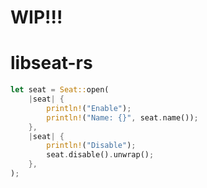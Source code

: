 # WIP!!!

# libseat-rs

```rust
let seat = Seat::open(
    |seat| {
        println!("Enable");
        println!("Name: {}", seat.name());
    },
    |seat| {
        println!("Disable");
        seat.disable().unwrap();
    },
);
```
